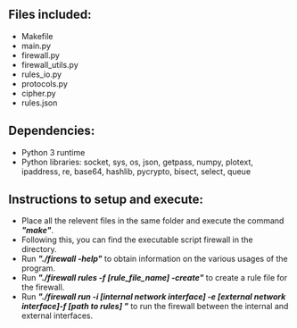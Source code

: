 ## Files included:
* Makefile
* main.py
* firewall.py
* firewall_utils.py
* rules_io.py
* protocols.py
* cipher.py
* rules.json

## Dependencies:
* Python 3 runtime
* Python libraries: socket, sys, os, json, getpass, numpy, plotext, ipaddress, re, base64, hashlib, pycrypto, bisect, select, queue

## Instructions to setup and execute:
* Place all the relevent files in the same folder and execute the command ***"make"***.
* Following this, you can find the executable script firewall in the directory.
* Run ***"./firewall -help"*** to obtain information on the various usages of the program.
* Run ***"./firewall rules -f [rule_file_name] -create"*** to create a rule file for the firewall.
* Run ***"./firewall run -i [internal network interface] -e [external network interface]-f [path to rules] "*** to run the firewall between the internal and external interfaces.